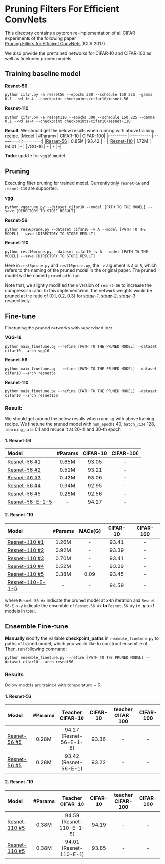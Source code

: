 # Pruning Filters For Efficient ConvNets

This directory contains a pytorch re-implementation of all CIFAR experiments of the following paper  
[Pruning Filters for Efficient ConvNets](https://arxiv.org/abs/1608.08710) (ICLR 2017).

We also provide the pretrained networks for CIFAR-10 and CIFAR-100 as well as finetuned pruned models.

## Training baseline model 

**Resnet-56**

```shell
python cifar.py -a resnet56 --epochs 300 --schedule 150 225 --gamma 0.1 --wd 1e-4 --checkpoint checkpoints/cifar10/resnet-56
```

**Resnet-110**

```shell
python cifar.py -a resnet110 --epochs 300 --schedule 150 225 --gamma 0.1 --wd 1e-4 --checkpoint checkpoints/cifar10/resnet-110 
```

**Result**: We should get the below results when running with above training recipe.
|Model      | #Params | CIFAR-10 | CIFAR-100|
|:--------- |:----------:|:---------:|:---------:|
|[Resnet-56](https://drive.google.com/open?id=1Ak-KxWbPZNnZHJfrhJEVsXYaR70UmzMJ) | 0.85M  |   93.42    | -         |
|[Resnet-110]() |  1.72M |   94.01    | -         |
|VGG-16     |     -      | -         | -|

**Todo**: update for `vgg16` model.

## Pruning

Executing filter pruning for trained model. Currently only `resnet-56` and `resnet-110` are supported.

**vgg**

```shell
python vggprune.py --dataset cifar10 --model [PATH TO THE MODEL] --save [DIRECTORY TO STORE RESULT]
```

**Resnet-56**

```shell
python res56prune.py --dataset cifar10 -v A --model [PATH TO THE MODEL] --save [DIRECTORY TO STORE RESULT]
```

**Resnet-110**

```shell
python res110prune.py --dataset cifar10 -v A --model [PATH TO THE MODEL] --save [DIRECTORY TO STORE RESULT]
```

Here in `res56prune.py` and `res110prune.py`, the `-v` argument is `A` or `B`, which refers to the naming of the pruned model in the original paper. The pruned model will be named `pruned.pth.tar`. 

Note that, we slightly modified the `A` version of `resnet-56` to increase the compression ratio. In this implementation, the network weights would be pruned at the ratio of [0.1, 0.2, 0.3] for *stage-1*, *stage-2*, *stage-3* respectively.

## Fine-tune

Finetuning the pruned networks with supervised loss.

**VGG-16**

```shell
python main_finetune.py --refine [PATH TO THE PRUNED MODEL] --dataset cifar10 --arch vgg16 
```

**Resnet-56**

```shell
python main_finetune.py --refine [PATH TO THE PRUNED MODEL] --dataset cifar10 --arch resnet56
```

**Resnet-110**

```shell
python main_finetune.py --refine [PATH TO THE PRUNED MODEL] --dataset cifar10 --arch resnet110 
```

### Result:
We should get around the below results when running with above training recipe. We finetune the pruned model with `num_epochs` 40,  `batch_size` 128, `learning_rate` 0.1 and reduce it at 20-th and 30-th epoch

#### 1. Resnet-56

|Model      | #Params | CIFAR-10 | CIFAR-100|
|:--------- |:----------:|:---------:|:---------:|
|[Resnet-56 #1](https://drive.google.com/open?id=1m71QYlEDHPaX5ueX1p7b5N931n_MroJy) |     0.65M  |   93.05    | -         |
|[Resnet-56 #2](https://drive.google.com/file/d/1-70MKowxBzIUgh03M6OlQ9L3RYwvy5s_/view?usp=sharing) |     0.51M  |   93.21    | -         |
|[Resnet-56 #3](https://drive.google.com/file/d/1-7qDS6T5h5oKDsYzo8_i32AMgACk_9C4/view?usp=sharing) |     0.42M  |   93.06    | -         |
|[Resnet-56 #4](https://drive.google.com/file/d/1-9_8Y9gNmY4kNbNgPSsjQ7-22rZ2VElQ/view?usp=sharing) |     0.34M  |   92.95    | -         |
|[Resnet-56 #5](https://drive.google.com/file/d/1-9daN9eKwGv6t8QeQ4bCJmXmRHwQ18Ys/view?usp=sharing) |     0.28M  |   92.56    | -         |
|[Resnet-56-E-1-5]()  |     -      |   94.27    | -         |

#### 2. Resnet-110

|Model      | #Params | MACs(G) |CIFAR-10 | CIFAR-100|
|:--------- |:----------:|:---------:|:---------:|:---------:|
|[Resnet-110 #1](https://drive.google.com/file/d/1-10W2X8v9SCG5LrC9zKCTEamPdo6hzSY/view?usp=sharing) |     1.26M  |  - | 93.41    | -         |
|[Resnet-110 #2](https://drive.google.com/file/d/1-AuUTWLRCvVIUxV8-NBwp5BQcJ3aXKcF/view?usp=sharing) |     0.92M  |   - | 93.39    | -         |
|[Resnet-110 #3](https://drive.google.com/file/d/1-BC11kPo_SAXxDVWbiUC3Tr-sVA2uxGt/view?usp=sharing) |     0.70M  |   - | 93.41    | -         |
|[Resnet-110 #4](https://drive.google.com/file/d/1-EEgrp9FymLpa3cTgCfzMGDGNE36MQOI/view?usp=sharing) |     0.52M  |   - | 93.39    | -         |
|[Resnet-110 #5](https://drive.google.com/file/d/1-N3-YdXMXDVPm512FufKfZmTqCTNabG1/view?usp=sharing) |     0.38M  |   0.09 | 93.45    | -         |
|[Resnet-110-E-1-5]()  |     -      |   - |94.59    | -         |

where `Resnet-56 #x` indicate the pruned model at *x-th* iteration and `Resnet-56-E-x-y` indicate the ensemble of `Resnet-56 #x` **to** `Resnet-56 #y` i.e. **y-x+1** models in total.
## Ensemble Fine-tune

**Manually** modify the variable **checkpoint_paths** in `ensemble_finetune.py` to paths of trained model, which you would like to construct ensemble of. Then, run following command:

```shell
python ensemble_finetune.py --refine [PATH TO THE PRUNED MODEL] --dataset cifar10 --arch resnet56 
```

### Results

Below models are trained with temperature = 5.

#### 1. Resnet-56

|Model      | #Params | Teacher CIFAR-10 | CIFAR-10 | teacher CIFAR-100| CIFAR-100|
|:--------- |:----------:|:---------:|:---------:|:---------:|:---------:|
|[Resnet-56 #5](https://drive.google.com/file/d/1-CuZfD5t8cFRoOj6wuFOdo10bgEvOlov/view?usp=sharing) |     0.28M  |   94.27 (Resnet-56-E-1-5)   | 93.36  | - | - |
|[Resnet-56 #5](https://drive.google.com/file/d/1-C773-mPqLpRFIWTwzTjg35WlEEvRmT9/view?usp=sharing) |     0.28M  |   93.42 (Resnet-56-E-1)   | 93.22  | - | - |

#### 2. Resnet-110

|Model      | #Params | Teacher CIFAR-10 | CIFAR-10 | teacher CIFAR-100| CIFAR-100|
|:--------- |:----------:|:---------:|:---------:|:---------:|:---------:|
|[Resnet-110 #5](https://drive.google.com/file/d/1-NBKBvS5skQ3p-bdFP5YCoxpF4_33ujm/view?usp=sharing) |     0.38M  |   94.59 (Resnet-110-E-1-5)   | 94.19  | - | - |
|[Resnet-110 #5](https://drive.google.com/file/d/1-NG4BxP1symyDVE7uJISwKSsxWj_Obn2/view?usp=sharing) |     0.38M  |   94.01 (Resnet-110-E-1)   | 93.85  | - | - |